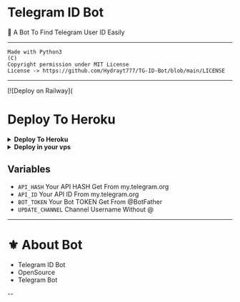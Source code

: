 # Telegram ID Bot

🤖 A Bot To Find Telegram User ID Easily

---

```
Made with Python3
(C)
Copyright permission under MIT License
License -> https://github.com/Hydrayt777/TG-ID-Bot/blob/main/LICENSE
```

---

[![Deploy on Railway](
# Deploy To Heroku

<details><summary><b>Deploy To Heroku</b></summary>
<p>
<br>
<a href="https://heroku.com/deploy?template=https://github.com/Hydrayt777/TG-ID-Bot-.git/tree/main">
  <img src="https://www.herokucdn.com/deploy/button.svg" alt="Deploy">
</a>
</p>
</details>

<details>
  <summary><b>Deploy in your vps</b></summary>
<br/>

```sh
git clone https://github.com/Hydrayt777/TG-ID-Bot-.git/tree/main
cd Telegram-ID-Bot
pip3 install -r requirements.txt
# <Create Variables appropriately>
python3 main.py
```

</details>

## Variables

- `API_HASH` Your API HASH Get From my.telegram.org
- `API_ID` Your API ID From my.telegram.org
- `BOT_TOKEN` Your Bot TOKEN Get From @BotFather
- `UPDATE_CHANNEL` Channel Username Without @

---
# ⚜️ About Bot

- Telegram ID Bot
- OpenSource
- Telegram Bot

--

